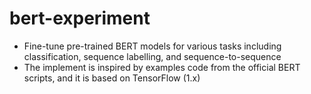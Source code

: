 # bert-experiment
- Fine-tune pre-trained BERT models for various tasks including classification, sequence labelling, and sequence-to-sequence
- The implement is inspired by examples code from the official BERT scripts, and it is based on TensorFlow (1.x) 
